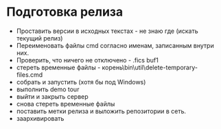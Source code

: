 Подготовка релиза
==============

- Проставить версии в исходных текстах - не знаю где (искать текущий релиз)
- Переименовать файлы cmd согласно именам, записанным внутри них. 
- Проверить, что ничего не отключено - .fics buf1
- стереть временные файлы - корень\bin\util\delete-temporary-files.cmd
- собрать и запустить (хотя бы под Windows)
- выполнить demo tour
- выйти и закрыть сервер
- снова стереть временные файлы
- поставить метки релиза и выложить репозитории в сеть.
- заархивировать


